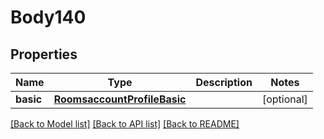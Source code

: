 # Body140

## Properties
Name | Type | Description | Notes
------------ | ------------- | ------------- | -------------
**basic** | [**RoomsaccountProfileBasic**](RoomsaccountProfileBasic.md) |  | [optional] 

[[Back to Model list]](../README.md#documentation-for-models) [[Back to API list]](../README.md#documentation-for-api-endpoints) [[Back to README]](../README.md)

